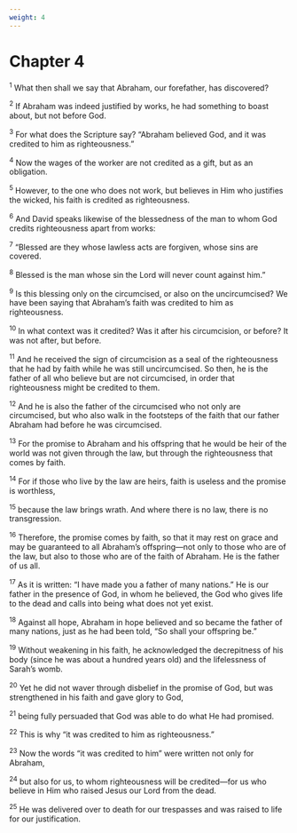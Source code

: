```yaml
---
weight: 4
---
```


# Chapter 4

<sup>1</sup> What then shall we say that Abraham, our forefather, has discovered? 

<sup>2</sup> If Abraham was indeed justified by works, he had something to boast about, but not before God. 

<sup>3</sup> For what does the Scripture say? “Abraham believed God, and it was credited to him as righteousness.” 

<sup>4</sup> Now the wages of the worker are not credited as a gift, but as an obligation. 

<sup>5</sup> However, to the one who does not work, but believes in Him who justifies the wicked, his faith is credited as righteousness. 

<sup>6</sup> And David speaks likewise of the blessedness of the man to whom God credits righteousness apart from works: 

<sup>7</sup> “Blessed are they whose lawless acts are forgiven, whose sins are covered. 

<sup>8</sup> Blessed is the man whose sin the Lord will never count against him.” 

<sup>9</sup> Is this blessing only on the circumcised, or also on the uncircumcised? We have been saying that Abraham’s faith was credited to him as righteousness. 

<sup>10</sup> In what context was it credited? Was it after his circumcision, or before? It was not after, but before. 

<sup>11</sup> And he received the sign of circumcision as a seal of the righteousness that he had by faith while he was still uncircumcised. So then, he is the father of all who believe but are not circumcised, in order that righteousness might be credited to them. 

<sup>12</sup> And he is also the father of the circumcised who not only are circumcised, but who also walk in the footsteps of the faith that our father Abraham had before he was circumcised. 

<sup>13</sup> For the promise to Abraham and his offspring that he would be heir of the world was not given through the law, but through the righteousness that comes by faith. 

<sup>14</sup> For if those who live by the law are heirs, faith is useless and the promise is worthless, 

<sup>15</sup> because the law brings wrath. And where there is no law, there is no transgression. 

<sup>16</sup> Therefore, the promise comes by faith, so that it may rest on grace and may be guaranteed to all Abraham’s offspring—not only to those who are of the law, but also to those who are of the faith of Abraham. He is the father of us all. 

<sup>17</sup> As it is written: “I have made you a father of many nations.” He is our father in the presence of God, in whom he believed, the God who gives life to the dead and calls into being what does not yet exist. 

<sup>18</sup> Against all hope, Abraham in hope believed and so became the father of many nations, just as he had been told, “So shall your offspring be.” 

<sup>19</sup> Without weakening in his faith, he acknowledged the decrepitness of his body (since he was about a hundred years old) and the lifelessness of Sarah’s womb. 

<sup>20</sup> Yet he did not waver through disbelief in the promise of God, but was strengthened in his faith and gave glory to God, 

<sup>21</sup> being fully persuaded that God was able to do what He had promised. 

<sup>22</sup> This is why “it was credited to him as righteousness.” 

<sup>23</sup> Now the words “it was credited to him” were written not only for Abraham, 

<sup>24</sup> but also for us, to whom righteousness will be credited—for us who believe in Him who raised Jesus our Lord from the dead. 

<sup>25</sup> He was delivered over to death for our trespasses and was raised to life for our justification. 


